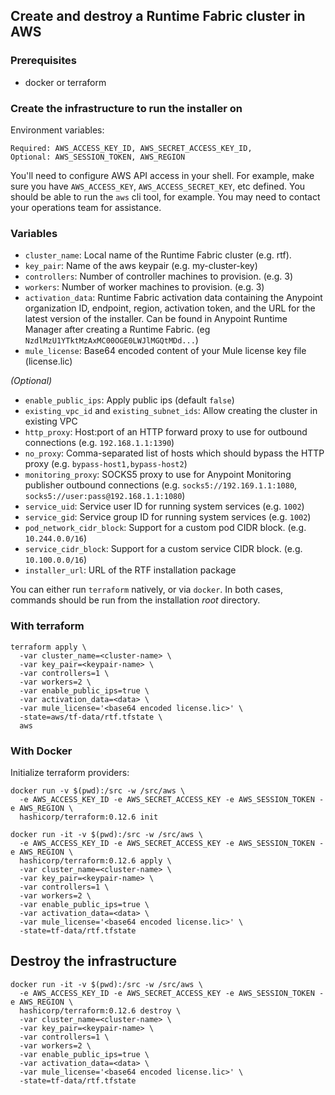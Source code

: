 ## Create and destroy a Runtime Fabric cluster in AWS

### Prerequisites
- docker or terraform

### Create the infrastructure to run the installer on
Environment variables:
```
Required: AWS_ACCESS_KEY_ID, AWS_SECRET_ACCESS_KEY_ID, 
Optional: AWS_SESSION_TOKEN, AWS_REGION
```

You'll need to configure AWS API access in your shell. For example, make sure you have `AWS_ACCESS_KEY`, `AWS_ACCESS_SECRET_KEY`, etc defined. You should be able to run the `aws` cli tool, for example. You may need to contact your operations team for assistance.

### Variables

* `cluster_name`: Local name of the Runtime Fabric cluster (e.g. rtf).
* `key_pair`: Name of the aws keypair (e.g. my-cluster-key)
* `controllers`: Number of controller machines to provision. (e.g. 3)
* `workers`: Number of worker machines to provision. (e.g. 3)
* `activation_data`: Runtime Fabric activation data containing the Anypoint organization ID, endpoint, region, activation token, and the URL for the latest version of the installer. Can be found in Anypoint Runtime Manager after creating a Runtime Fabric. (eg `NzdlMzU1YTktMzAxMC00OGE0LWJlMGQtMDd...`)
* `mule_license`: Base64 encoded content of your Mule license key file (license.lic)

_(Optional)_
* `enable_public_ips`: Apply public ips (default `false`)
* `existing_vpc_id` and `existing_subnet_ids`: Allow creating the cluster in existing VPC
* `http_proxy`: Host:port of an HTTP forward proxy to use for outbound connections (e.g. `192.168.1.1:1390`)
* `no_proxy`: Comma-separated list of hosts which should bypass the HTTP proxy (e.g. `bypass-host1,bypass-host2`)
* `monitoring_proxy`: SOCKS5 proxy to use for Anypoint Monitoring publisher outbound connections (e.g. `socks5://192.169.1.1:1080`, `socks5://user:pass@192.168.1.1:1080`)
* `service_uid`: Service user ID for running system services (e.g. `1002`)
* `service_gid`: Service group ID for running system services (e.g. `1002`)
* `pod_network_cidr_block`: Support for a custom pod CIDR block. (e.g. `10.244.0.0/16`)
* `service_cidr_block`: Support for a custom service CIDR block. (e.g. `10.100.0.0/16`)
* `installer_url`: URL of the RTF installation package

You can either run `terraform` natively, or via `docker`. In both cases, commands should be run from the installation *root* directory.

### With terraform
```
terraform apply \
  -var cluster_name=<cluster-name> \
  -var key_pair=<keypair-name> \
  -var controllers=1 \
  -var workers=2 \
  -var enable_public_ips=true \
  -var activation_data=<data> \
  -var mule_license='<base64 encoded license.lic>' \
  -state=aws/tf-data/rtf.tfstate \
  aws
```

### With Docker

Initialize terraform providers:
```
docker run -v $(pwd):/src -w /src/aws \
  -e AWS_ACCESS_KEY_ID -e AWS_SECRET_ACCESS_KEY -e AWS_SESSION_TOKEN -e AWS_REGION \
  hashicorp/terraform:0.12.6 init
```

```
docker run -it -v $(pwd):/src -w /src/aws \
  -e AWS_ACCESS_KEY_ID -e AWS_SECRET_ACCESS_KEY -e AWS_SESSION_TOKEN -e AWS_REGION \
  hashicorp/terraform:0.12.6 apply \
  -var cluster_name=<cluster-name> \
  -var key_pair=<keypair-name> \
  -var controllers=1 \
  -var workers=2 \
  -var enable_public_ips=true \
  -var activation_data=<data> \
  -var mule_license='<base64 encoded license.lic>' \
  -state=tf-data/rtf.tfstate
```

## Destroy the infrastructure
```
docker run -it -v $(pwd):/src -w /src/aws \
  -e AWS_ACCESS_KEY_ID -e AWS_SECRET_ACCESS_KEY -e AWS_SESSION_TOKEN -e AWS_REGION \
  hashicorp/terraform:0.12.6 destroy \
  -var cluster_name=<cluster-name> \
  -var key_pair=<keypair-name> \
  -var controllers=1 \
  -var workers=2 \
  -var enable_public_ips=true \
  -var activation_data=<data> \
  -var mule_license='<base64 encoded license.lic>' \
  -state=tf-data/rtf.tfstate
```
